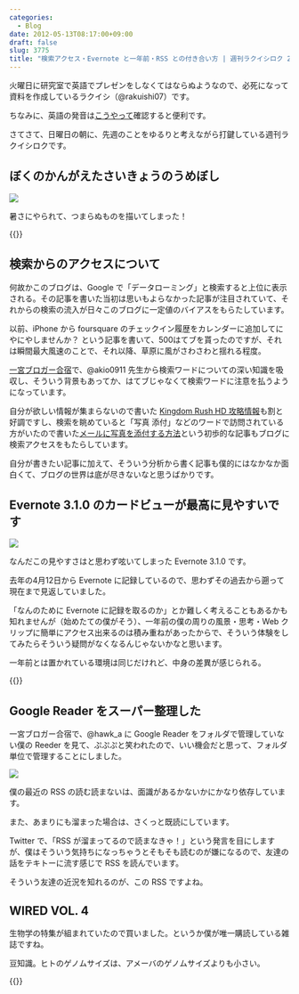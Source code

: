 ```yaml
---
categories:
  - Blog
date: 2012-05-13T08:17:00+09:00
draft: false
slug: 3775
title: "検索アクセス・Evernote と一年前・RSS との付き合い方 | 週刊ラクイシロク 2012年第19週"
---
```


火曜日に研究室で英語でプレゼンをしなくてはならぬようなので、必死になって資料を作成しているラクイシ（@rakuishi07）です。

ちなみに、英語の発音は[こうやって](http://rakuishi.com/archives/3634/)確認すると便利です。

さてさて、日曜日の朝に、先週のことをゆるりと考えながら打鍵している週刊ラクイシロクです。

## ぼくのかんがえたさいきょうのうめぼし

![](/images/2012/05/3775_1.png)

暑さにやられて、つまらぬものを描いてしまった！

{{<app id="506003812" title="Paper by FiftyThree 1.0.12（無料）" src="http://a3.mzstatic.com/us/r1000/073/Purple/v4/7d/7d/d6/7d7dd6ed-04f9-746d-16ac-d21f5109483f/mza_3700538203377107074.100x100-75.png">}}

## 検索からのアクセスについて

何故かこのブログは、Google で「データローミング」と検索すると上位に表示される。その記事を書いた当初は思いもよらなかった記事が注目されていて、それからの検索の流入が日々このブログに一定値のバイアスをもらたしています。

以前、iPhone から foursquare のチェックイン履歴をカレンダーに追加してにやにやしませんか？ という記事を書いて、500はてブを貰ったのですが、それは瞬間最大風速のことで、それ以降、草原に風がさわさわと揺れる程度。

[一宮ブロガー合宿](http://rakuishi.com/archives/3434/)で、@akio0911 先生から検索ワードについての深い知識を吸収し、そういう背景もあってか、はてブじゃなくて検索ワードに注意を払うようになっています。

自分が欲しい情報が集まらないので書いた [Kingdom Rush HD 攻略情報](http://rakuishi.com/archives/3618/)も割と好調ですし、検索を眺めていると「写真 添付」などのワードで訪問されている方がいたので書いた[メールに写真を添付する方法](http://rakuishi.com/archives/3475/)という初歩的な記事もブログに検索アクセスをもたらしています。

自分が書きたい記事に加えて、そういう分析から書く記事も僕的にはなかなか面白くて、ブログの世界は底が尽きないなと思うばかりです。

## Evernote 3.1.0 のカードビューが最高に見やすいです

![](/images/2012/05/3775_2.png)

なんだこの見やすさはと思わず呟いてしまった Evernote 3.1.0 です。

去年の4月12日から Evernote に記録しているので、思わずその過去から遡って現在まで見返していました。

「なんのために Evernote に記録を取るのか」とか難しく考えることもあるかも知れませんが（始めたての僕がそう）、一年前の僕の周りの風景・思考・Web クリップに簡単にアクセス出来るのは積み重ねがあったからで、そういう体験をしてみたらそういう疑問がなくなるんじゃないかなと思います。

一年前とは置かれている環境は同じだけれど、中身の差異が感じられる。

{{<app id="406056744" title="Evernote 3.1.0（無料）" src="http://a4.mzstatic.com/us/r1000/075/Purple/v4/59/3e/44/593e443d-0942-9b3c-e53b-b8b3bf2d3a5b/Evernote.100x100-75.png">}}

## Google Reader をスーパー整理した

一宮ブロガー合宿で、@hawk_a に Google Reader をフォルダで管理していない僕の Reeder を見て、ぷぷぷと笑われたので、いい機会だと思って、フォルダ単位で管理することにしました。

![](/images/2012/05/3775_3.png)

僕の最近の RSS の読む読まないは、面識があるかないかにかなり依存しています。

また、あまりにも溜まった場合は、さくっと既読にしています。

Twitter で、「RSS が溜まってるので読まなきゃ！」という発言を目にしますが、僕はそういう気持ちになっちゃうとそもそも読むのが嫌になるので、友達の話をテキトーに流す感じで RSS を読んでいます。

そういう友達の近況を知れるのが、この RSS ですよね。

## WIRED VOL. 4

生物学の特集が組まれていたので買いました。というか僕が唯一購読している雑誌ですね。

豆知識。ヒトのゲノムサイズは、アメーバのゲノムサイズよりも小さい。

{{<amazon id="B007K57V1O" title="WIRED (ワイアード) VOL.4 (GQ JAPAN2012年6月号増刊) [雑誌]" src="http://ecx.images-amazon.com/images/I/51FZMoQGQML._SL160_.jpg">}}
